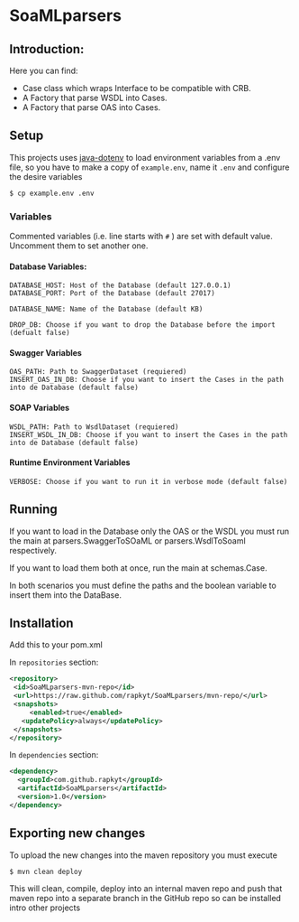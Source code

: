# SoaMLparsers

## Introduction:

Here you can find:
* Case class which wraps Interface to be compatible with CRB.
* A Factory that parse WSDL into Cases.
* A Factory that parse OAS into Cases.


## Setup

This projects uses [java-dotenv](https://github.com/cdimascio/java-dotenv) to load environment variables from a .env file, 
so you have to make a copy of `example.env`, name it `.env` and  configure the desire variables

```bash
$ cp example.env .env
```


### Variables

Commented variables (i.e. line starts with `#` ) are set with default value. Uncomment them to set another one.


#### Database Variables:
```
DATABASE_HOST: Host of the Database (default 127.0.0.1)
DATABASE_PORT: Port of the Database (default 27017)

DATABASE_NAME: Name of the Database (default KB)

DROP_DB: Choose if you want to drop the Database before the import (defualt false)
```


#### Swagger Variables
```
OAS_PATH: Path to SwaggerDataset (requiered)
INSERT_OAS_IN_DB: Choose if you want to insert the Cases in the path into de Database (default false)
```


#### SOAP Variables
```
WSDL_PATH: Path to WsdlDataset (requiered)
INSERT_WSDL_IN_DB: Choose if you want to insert the Cases in the path into de Database (default false)
```


#### Runtime Environment Variables
```
VERBOSE: Choose if you want to run it in verbose mode (default false)
```


## Running

If you want to load in the Database only the OAS or the WSDL you must run the main at parsers.SwaggerToSOaML or 
parsers.WsdlToSoaml respectively.

If you want to load them both at once, run the main at schemas.Case.

In both scenarios you must define the paths and the boolean variable to insert them into the DataBase.
 
 
 ## Installation
 
 Add this to your pom.xml
 
 In `repositories` section:
 ```xml
<repository>
  <id>SoaMLparsers-mvn-repo</id>
  <url>https://raw.github.com/rapkyt/SoaMLparsers/mvn-repo/</url>
  <snapshots>
      <enabled>true</enabled>
    <updatePolicy>always</updatePolicy>
  </snapshots>
</repository>
```

In `dependencies` section:
```xml
<dependency>
  <groupId>com.github.rapkyt</groupId>
  <artifactId>SoaMLparsers</artifactId>
  <version>1.0</version>
</dependency>
```

## Exporting new changes

To upload the new changes into the maven repository you must execute

```bash
$ mvn clean deploy
```

This will clean, compile, deploy into an internal maven repo and push that maven repo into a separate branch in the
GitHub repo so can be installed intro other projects
